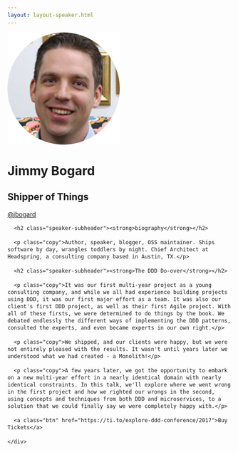 ```yaml
---
layout: layout-speaker.html
---
```


<div class="container section featured-speaker">
  <div class="row">
    <div class="col-xs-12 col-sm-2 img-container">
      <img class="speaker-page-img" src="../img/speakers/Jimmy-Bogard-ON.png" />
      </div>
    <div class="col-xs-12 col-sm-10 copy-container">
      <h1 class="speaker-header">Jimmy Bogard</h1>
      <h2 class="speaker-subtitle">Shipper of Things</h2>
      <p class="copy"><a class="speaker-handle" href="https://twitter.com/@jbogard" target="_blank">@jbogard</a></p>

      <h2 class="speaker-subheader"><strong>biography</strong></h2>

      <p class="copy">Author, speaker, blogger, OSS maintainer. Ships software by day, wrangles toddlers by night. Chief Architect at Headspring, a consulting company based in Austin, TX.</p>

      <h2 class="speaker-subheader"><strong>The DDD Do-over</strong></h2>

      <p class="copy">It was our first multi-year project as a young consulting company, and while we all had experience building projects using DDD, it was our first major effort as a team. It was also our client's first DDD project, as well as their first Agile project. With all of these firsts, we were determined to do things by the book. We debated endlessly the different ways of implementing the DDD patterns, consulted the experts, and even became experts in our own right.</p>

      <p class="copy">We shipped, and our clients were happy, but we were not entirely pleased with the results. It wasn't until years later we understood what we had created - a Monolith!</p>

      <p class="copy">A few years later, we got the opportunity to embark on a new multi-year effort in a nearly identical domain with nearly identical constraints. In this talk, we'll explore where we went wrong in the first project and how we righted our wrongs in the second, using concepts and techniques from both DDD and microservices, to a solution that we could finally say we were completely happy with.</p>

      <a class="btn" href="https://ti.to/explore-ddd-conference/2017">Buy Tickets</a>

    </div>
</div>
</div>
